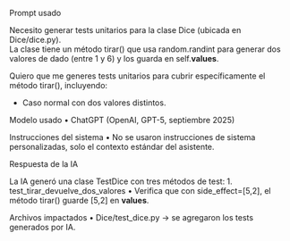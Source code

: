 Prompt usado

Necesito generar tests unitarios para la clase Dice (ubicada en Dice/dice.py).  
La clase tiene un método tirar() que usa random.randint para generar dos valores de dado (entre 1 y 6) y los guarda en self.__values__.  

Quiero que me generes tests unitarios para cubrir específicamente el método tirar(), incluyendo:  
- Caso normal con dos valores distintos.  


Modelo usado
	•	ChatGPT (OpenAI, GPT-5, septiembre 2025)

Instrucciones del sistema
	•	No se usaron instrucciones de sistema personalizadas, solo el contexto estándar del asistente.

Respuesta de la IA

La IA generó una clase TestDice con tres métodos de test:
	1.	test_tirar_devuelve_dos_valores
	•	Verifica que con side_effect=[5,2], el método tirar() guarde [5,2] en __values__.


Archivos impactados
	•	Dice/test_dice.py → se agregaron los tests generados por IA.
	
